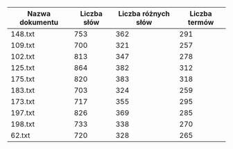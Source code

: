 | Nazwa dokumentu | Liczba słów | Liczba różnych słów | Liczba termów |
| --------------- | ----------- | ------------------- | ------------- |
| 148.txt         | 753         | 362                 | 291           |
| 109.txt         | 700         | 321                 | 257           |
| 102.txt         | 813         | 347                 | 278           |
| 125.txt         | 864         | 382                 | 312           |
| 175.txt         | 820         | 383                 | 318           |
| 183.txt         | 703         | 324                 | 259           |
| 173.txt         | 717         | 355                 | 295           |
| 197.txt         | 826         | 369                 | 285           |
| 198.txt         | 733         | 338                 | 270           |
| 62.txt          | 720         | 328                 | 265           |